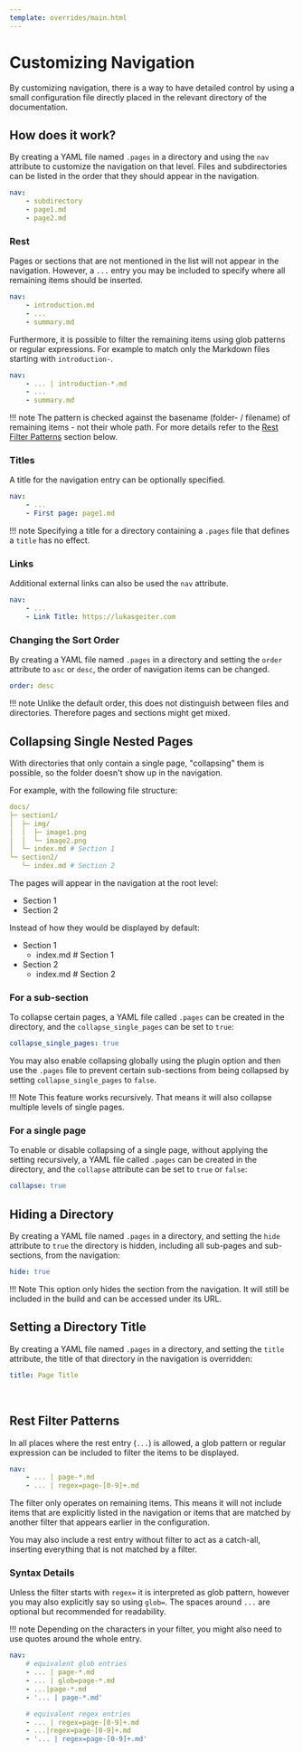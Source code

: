 ```yaml
---
template: overrides/main.html
---
```


# Customizing Navigation

By customizing navigation, there is a way to have detailed control by using a small configuration file directly placed in the relevant directory of the documentation.

## How does it work?

By creating a YAML file named `.pages` in a directory and using the `nav` attribute to customize the navigation on that level. Files and subdirectories can be listed in the order that they should appear in the navigation.

```yaml
nav:
    - subdirectory
    - page1.md
    - page2.md
```

### Rest

Pages or sections that are not mentioned in the list will not appear in the navigation. However, a `...`  entry you may be included to specify where all remaining items should be inserted.

```yaml
nav:
    - introduction.md
    - ...
    - summary.md
```

Furthermore, it is possible to filter the remaining items using glob patterns or regular expressions. For example to match only the Markdown files starting with `introduction-`.

```yaml
nav:
    - ... | introduction-*.md
    - ...
    - summary.md
```
!!! note
    The pattern is checked against the basename (folder- / filename) of remaining items - not their whole path. For more details refer to the [Rest Filter Patterns](#rest-filter-patterns) section below.

### Titles

A title for the navigation entry can be optionally specified.

```yaml
nav:
    - ...
    - First page: page1.md
```

!!! note 
    Specifying a title for a directory containing a `.pages` file that defines a `title` has no effect.

### Links

Additional external links can also be used the `nav` attribute.

```yaml
nav:
    - ...
    - Link Title: https://lukasgeiter.com
```

### Changing the Sort Order

By creating a YAML file named `.pages` in a directory and setting the `order` attribute to `asc` or `desc`, the order of navigation items can be changed.

```yaml
order: desc
```

!!! note 
    Unlike the default order, this does not distinguish between files and directories. Therefore pages and sections might get mixed.

## Collapsing Single Nested Pages

With directories that only contain a single page, "collapsing" them is possible, so the folder doesn't show up in the navigation.

For example, with the following file structure:

```yaml
docs/
├─ section1/
│  ├─ img/
│  │  ├─ image1.png
│  │  └─ image2.png
│  └─ index.md # Section 1
└─ section2/
   └─ index.md # Section 2
```

The pages will appear in the navigation at the root level:

- Section 1
- Section 2

Instead of how they would be displayed by default:

- Section 1
    * index.md # Section 1
- Section 2
    * index.md # Section 2

### For a sub-section

To collapse certain pages, a YAML file called `.pages` can be created in the directory, and the `collapse_single_pages` can be set to `true`:

```yaml
collapse_single_pages: true
```

You may also enable collapsing globally using the plugin option and then use the `.pages` file to prevent certain sub-sections from being collapsed by setting `collapse_single_pages` to `false`.

!!! Note 
    This feature works recursively. That means it will also collapse multiple levels of single pages.

### For a single page

To enable or disable collapsing of a single page, without applying the setting recursively, a YAML file called `.pages` can be created in the directory, and the `collapse` attribute can be set to `true` or `false`:

```yaml
collapse: true
```

## Hiding a Directory

By creating a YAML file named `.pages` in a directory, and setting the `hide` attribute to `true` the directory is hidden, including all sub-pages and sub-sections, from the navigation:

```yaml
hide: true
```

!!! Note
    This option only hides the section from the navigation. It will still be included in the build and can be accessed under its URL.

## Setting a Directory Title

By creating a YAML file named `.pages` in a directory, and setting the `title` attribute, the title of that directory in the navigation is overridden:

```yaml
title: Page Title
```
<br/>

## Rest Filter Patterns

In all places where the rest entry (`...`) is allowed, a glob pattern or regular expression can be included to filter the items to be displayed.

```yaml
nav:
    - ... | page-*.md
    - ... | regex=page-[0-9]+.md
```

The filter only operates on remaining items. This means it will not include items that are explicitly listed in the navigation or items that are matched by another filter that appears earlier in the configuration.

You may also include a rest entry without filter to act as a catch-all, inserting everything that is not matched by a filter.

### Syntax Details

Unless the filter starts with `regex=` it is interpreted as glob pattern, however you may also explicitly say so using `glob=`. The spaces around `...` are optional but recommended for readability.

!!! note
    Depending on the characters in your filter, you might also need to use quotes around the whole entry.

```yaml
nav:
    # equivalent glob entries
    - ... | page-*.md
    - ... | glob=page-*.md
    - ...|page-*.md
    - '... | page-*.md'

    # equivalent regex entries
    - ... | regex=page-[0-9]+.md
    - ...|regex=page-[0-9]+.md
    - '... | regex=page-[0-9]+.md'
```
